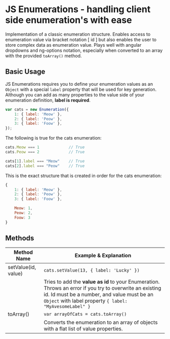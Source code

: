 # JS Enumerations - handling client side enumeration's with ease
Implementation of a classic enumeration structure. Enables access to enumeration value via bracket notation [ id ] but also enables the user to store complex data as enumeration value. 
Plays well with angular dropdowns and ng-options notation, especially when converted to an array with the provided `toArray()` method.

## Basic Usage
JS Enumerations requires you to define your enumeration values as an `Object` with a special `label` property that will be used for key generation.
Although you can add as many properties to the value side of your enumeration definition, **label is required**.

```Javascript
var cats = new Enumeration({
	1: { label: 'Meow' },
	2: { label: 'Peow' },
	3: { label: 'Foow' },
});
```

The following is true for the cats enumeration:

```Javascript
cats.Meow === 1 			// True
cats.Peow === 2 			// True

cats[1].label === "Meow"	// True
cats[2].label === "Peow"	// True
```

This is the exact structure that is created in order for the cats enumeration:

```Javascript
{
    1: { label: 'Meow' },
    2: { label: 'Peow' },
    3: { label: 'Foow' },

	Meow: 1,
	Peow: 2,
	Foow: 3
}
```


## Methods
Method Name | Example & Explanation
------------- | -------------
setValue(id, value) | `cats.setValue(13, { label: 'Lucky' })` 
                    | Tries to add the **value as id** to your Enumeration. Throws an error if you try to overwrite an existing id. Id must be a number, and value must be an `Object` with label property `{ label: "MyAvesomeLabel" }`
toArray() | `var arrayOfCats = cats.toArray()` 
          | Converts the enumeration to an array of objects with a flat list of value properties.